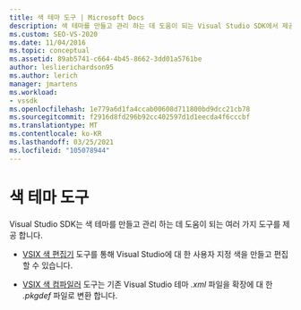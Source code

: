 ```yaml
---
title: 색 테마 도구 | Microsoft Docs
description: 색 테마를 만들고 관리 하는 데 도움이 되는 Visual Studio SDK에서 제공 하는 vsix 색 편집기 및 VSIX 색 컴파일러 도구에 대해 알아봅니다.
ms.custom: SEO-VS-2020
ms.date: 11/04/2016
ms.topic: conceptual
ms.assetid: 89ab5741-c664-4b45-8662-3dd01a5761be
author: leslierichardson95
ms.author: lerich
manager: jmartens
ms.workload:
- vssdk
ms.openlocfilehash: 1e779a6d1fa4ccab00608d711800bd9dcc21cb78
ms.sourcegitcommit: f2916d8fd296b92cc402597d1d1eecda4f6cccbf
ms.translationtype: MT
ms.contentlocale: ko-KR
ms.lasthandoff: 03/25/2021
ms.locfileid: "105078944"
---
```

# <a name="color-theme-tools"></a>색 테마 도구
Visual Studio SDK는 색 테마를 만들고 관리 하는 데 도움이 되는 여러 가지 도구를 제공 합니다.

- [VSIX 색 편집기](../../extensibility/internals/vsix-color-editor.md) 도구를 통해 Visual Studio에 대 한 사용자 지정 색을 만들고 편집할 수 있습니다.

- [VSIX 색 컴파일러](../../extensibility/internals/vsix-color-compiler.md) 도구는 기존 Visual Studio 테마 *.xml* 파일을 확장에 대 한 *.pkgdef* 파일로 변환 합니다.
